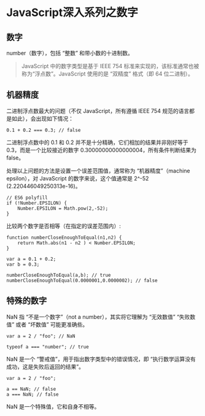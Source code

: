 # JavaScript深入系列之数字

## 数字

number（数字），包括 “整数” 和带小数的十进制数。

> JavaScript 中的数字类型是基于 IEEE 754 标准来实现的，该标准通常也被称为“浮点数”。JavaScript 使用的是 “双精度” 格式（即 64 位二进制）。

## 机器精度

二进制浮点数最大的问题（不仅 JavaScript，所有遵循 IEEE 754 规范的语言都是如此），会出现如下情况：

```
0.1 + 0.2 === 0.3; // false
```

二进制浮点数中的 0.1 和 0.2 并不是十分精确，它们相加的结果并非刚好等于 0.3，而是一个比较接近的数字 0.30000000000000004，所有条件判断结果为 false。

处理以上问题的方法是设置一个误差范围值，通常称为 “机器精度”（machine epsilon），对 JavaScript 的数字来说，这个值通常是 2^-52 (2.220446049250313e-16)。

```
// ES6 polyfill
if (!Number.EPSILON) {
    Number.EPSILON = Math.pow(2,-52);
}
```

比较两个数字是否相等（在指定的误差范围内）:

```
function numberCloseEnoughToEqual(n1,n2) {
    return Math.abs(n1 - n2 ) < Number.EPSILON;
}

var a = 0.1 + 0.2;
var b = 0.3;

numberCloseEnoughToEqual(a,b); // true
numberCloseEnoughToEqual(0.0000001,0.0000002); // false
```

## 特殊的数字

NaN 指 “不是一个数字”（not a number），其实将它理解为 “无效数值” “失败数值” 或者 “坏数值” 可能更准确些。

```
var a = 2 / "foo"; // NaN

typeof a === "number"; // true
```

NaN 是一个 “警戒值”，用于指出数字类型中的错误情况，即 “执行数学运算没有成功，这是失败后返回的结果”。

```
var a = 2 / "foo";

a == NaN; // false
a === NaN; // false
```

NaN 是一个特殊值，它和自身不相等。

